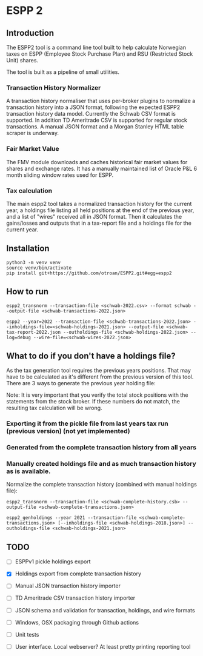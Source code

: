 # ESPP 2

## Introduction
The ESPP2 tool is a command line tool built to help calculate Norwegian taxes on ESPP (Employee Stock Purchase Plan) and RSU (Restricted Stock Unit) shares.

The tool is built as a pipeline of small utilities.


### Transaction History Normalizer
A transaction history normaliser that uses per-broker plugins to normalize a transaction history into a JSON format, following the expected ESPP2 transaction history data model.
Currently the Schwab CSV format is supported. In addition TD Ameritrade CSV is supported for regular stock transactions. A manual JSON format and a Morgan Stanley HTML table scraper is underway.

### Fair Market Value
The FMV module downloads and caches historical fair market values for shares and exchange rates.
It has a manually maintained list of Oracle P&L 6 month sliding window rates used for ESPP.

### Tax calculation
The main espp2 tool takes a normalized transaction history for the current year, a holdings file listing all held positions at the end of the previous year, and a list of "wires" received all in JSON format. Then it calculates the gains/losses and outputs that in a tax-report file and a holdings file for the current year.


## Installation

```
python3 -m venv venv
source venv/bin/activate
pip install git+https://github.com/otroan/ESPP2.git#egg=espp2
```

## How to run

```
espp2_transnorm --transaction-file <schwab-2022.csv> --format schwab --output-file <schwab-transactions-2022.json>

espp2 --year=2022 --transaction-file <schwab-transactions-2022.json> --inholdings-file=<schwab-holdings-2021.json> --output-file <schwab-tax-report-2022.json --outholdings-file <schwab-holdings-2022.json> --log=debug --wire-file=<schwab-wires-2022.json>

```

## What to do if you don't have a holdings file?
As the tax generation tool requires the previous years positions. That may have to be calculated as it's different from the previous version of this tool. There are 3 ways to generate the previous year holding file:

Note: It is very important that you verify the total stock positions with the statements from the stock broker. If these numbers do not match, the resulting tax calculation will be wrong.

### Exporting it from the pickle file from last years tax run (previous version) (not yet implemented)

### Generated from the complete transaction history from all years

### Manually created holdings file and as much transaction history as is available.

Normalize the complete transaction history (combined with manual holdings file):

```
espp2_transnorm --transaction-file <schwab-complete-history.csb> --output-file <schwab-complete-transactions.json>

espp2_genholdings --year 2021 --transaction-file <schwab-complete-transactions.json> [--inholdings-file <schwab-holdings-2018.json>] --outholdings-file <schwab-holdings-2021.json>

```

## TODO
- [ ] ESPPv1 pickle holdings export
- [x] Holdings export from complete transaction history
- [ ] Manual JSON transaction history importer
- [ ] TD Ameritrade CSV transaction history importer
- [ ] JSON schema and validation for transaction, holdings, and wire formats
- [ ] Windows, OSX packaging through Github actions
- [ ] Unit tests
- [ ] User interface. Local webserver? At least pretty printing reporting tool


